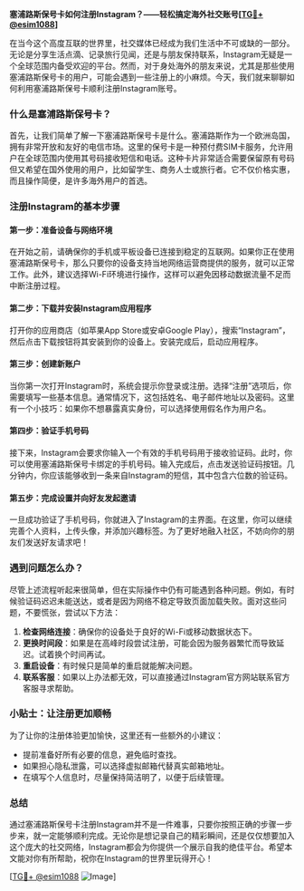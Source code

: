 **塞浦路斯保号卡如何注册Instagram？——轻松搞定海外社交账号[[TG💪+ @esim1088](https://t.me/s/esim1088)]**

在当今这个高度互联的世界里，社交媒体已经成为我们生活中不可或缺的一部分。无论是分享生活点滴、记录旅行见闻，还是与朋友保持联系，Instagram无疑是一个全球范围内备受欢迎的平台。然而，对于身处海外的朋友来说，尤其是那些使用塞浦路斯保号卡的用户，可能会遇到一些注册上的小麻烦。今天，我们就来聊聊如何利用塞浦路斯保号卡顺利注册Instagram账号。

### 什么是塞浦路斯保号卡？

首先，让我们简单了解一下塞浦路斯保号卡是什么。塞浦路斯作为一个欧洲岛国，拥有非常开放和友好的电信市场。这里的保号卡是一种预付费SIM卡服务，允许用户在全球范围内使用其号码接收短信和电话。这种卡片非常适合需要保留原有号码但又希望在国外使用的用户，比如留学生、商务人士或旅行者。它不仅价格实惠，而且操作简便，是许多海外用户的首选。

### 注册Instagram的基本步骤

#### 第一步：准备设备与网络环境
在开始之前，请确保你的手机或平板设备已连接到稳定的互联网。如果你正在使用塞浦路斯保号卡，那么只要你的设备支持当地网络运营商提供的服务，就可以正常工作。此外，建议选择Wi-Fi环境进行操作，这样可以避免因移动数据流量不足而中断注册过程。

#### 第二步：下载并安装Instagram应用程序
打开你的应用商店（如苹果App Store或安卓Google Play），搜索“Instagram”，然后点击下载按钮将其安装到你的设备上。安装完成后，启动应用程序。

#### 第三步：创建新账户
当你第一次打开Instagram时，系统会提示你登录或注册。选择“注册”选项后，你需要填写一些基本信息。通常情况下，这包括姓名、电子邮件地址以及密码。这里有一个小技巧：如果你不想暴露真实身份，可以选择使用假名作为用户名。

#### 第四步：验证手机号码
接下来，Instagram会要求你输入一个有效的手机号码用于接收验证码。此时，你可以使用塞浦路斯保号卡绑定的手机号码。输入完成后，点击发送验证码按钮。几分钟内，你应该能够收到一条来自Instagram的短信，其中包含六位数的验证码。

#### 第五步：完成设置并向好友发起邀请
一旦成功验证了手机号码，你就进入了Instagram的主界面。在这里，你可以继续完善个人资料，上传头像，并添加兴趣标签。为了更好地融入社区，不妨向你的朋友们发送好友请求吧！

### 遇到问题怎么办？

尽管上述流程听起来很简单，但在实际操作中仍有可能遇到各种问题。例如，有时候验证码迟迟未能送达，或者是因为网络不稳定导致页面加载失败。面对这些问题，不要慌张，尝试以下方法：

1. **检查网络连接**：确保你的设备处于良好的Wi-Fi或移动数据状态下。
2. **更换时间段**：如果是在高峰时段尝试注册，可能会因为服务器繁忙而导致延迟。试着换个时间再试。
3. **重启设备**：有时候只是简单的重启就能解决问题。
4. **联系客服**：如果以上办法都无效，可以直接通过Instagram官方网站联系官方客服寻求帮助。

### 小贴士：让注册更加顺畅

为了让你的注册体验更加愉快，这里还有一些额外的小建议：
- 提前准备好所有必要的信息，避免临时查找。
- 如果担心隐私泄露，可以选择虚拟邮箱代替真实邮箱地址。
- 在填写个人信息时，尽量保持简洁明了，以便于后续管理。

### 总结

通过塞浦路斯保号卡注册Instagram并不是一件难事，只要你按照正确的步骤一步步来，就一定能够顺利完成。无论你是想记录自己的精彩瞬间，还是仅仅想要加入这个庞大的社交网络，Instagram都会为你提供一个展示自我的绝佳平台。希望本文能对你有所帮助，祝你在Instagram的世界里玩得开心！

[[TG💪+ @esim1088](https://t.me/s/esim1088) ![Image](https://i.postimg.cc/4NQfJmqS/Snipaste-2025-05-13-00-14-12.png)]
